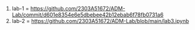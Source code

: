 1. lab-1 = https://github.com/2303A51672/ADM-Lab/commit/d601e8354e6e5dbebee42b12ebab6f78fb0731a6
2. lab-2 = https://github.com/2303A51672/ADM-Lab/blob/main/lab3.ipynb
